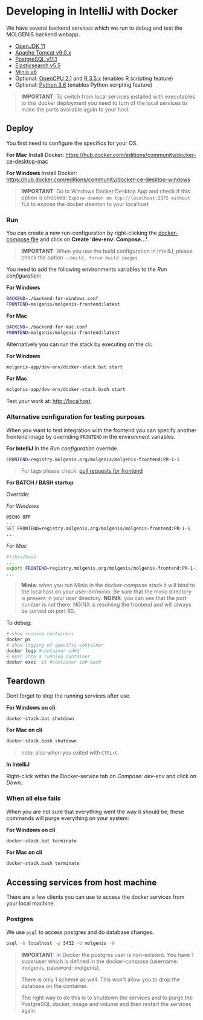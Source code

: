 # Developing in IntelliJ with Docker
We have several backend services which we run to debug and test the MOLGENIS backend webapp.
* [OpenJDK 11](https://adoptopenjdk.net/)
* [Apache Tomcat v9.0.x](http://tomcat.apache.org/) 
* [PostgreSQL v11.1](https://www.postgresql.org/)
* [Elasticsearch v5.5](https://www.elastic.co/)	
* [Minio v6](https://minio.io/)	
* Optional: [OpenCPU 2.1](https://www.opencpu.org) and [R 3.5.x](https://www.r-project.org/) (enables R scripting feature)	
* Optional: [Python 3.6](https://www.python.org) (enables Python scripting feature)

> **IMPORTANT**: To switch from local services installed with executables to this docker deployment you need to turn of the local services to make the ports available again to your host.

## Deploy
You first need to configure the specifics for your OS.

**For Mac**
Install Docker: https://hub.docker.com/editions/community/docker-ce-desktop-mac

**For Windows**
Install Docker: https://hub.docker.com/editions/community/docker-ce-desktop-windows

> **IMPORTANT**: Go to Windows Docker Desktop App and check if this option is checked: `Expose daemon on tcp://localhost:2375 without TLS` to expose the docker deamon to your localhost 

### Run
You can create a new run-configuration by right-clicking the [docker-compose file](https://github.com/molgenis/molgenis/blob/master/molgenis-app/development/docker-compose.yml) and click on **Create 'dev-env: Compose...'**.

> **IMPORTANT**: When you use the build configuration in IntelliJ, please check the option `--build, force build images`.

You need to add the following environments variables to the *Run configuration*:

**For Windows**
```bash
BACKEND=./backend-for-windows.conf
FRONTEND=molgenis/molgenis-frontend:latest
```

**For Mac**
```bash
BACKEND=./backend-for-mac.conf
FRONTEND=molgenis/molgenis-frontend:latest
```

Alternatively you can run the stack by executing on the cli:

**For Windows**

```bash
molgenis-app/dev-env/docker-stack.bat start
``` 

**For Mac**

```bash
molgenis-app/dev-env/docker-stack.bash start
``` 

Test your work at: <http://localhost>.

### Alternative configuration for testing purposes
When you want to test integration with the frontend you can specify another frontend image by overriding `FRONTEND` in the environment variables.
 
**For IntelliJ** 
In the *Run configuration* override.

```bash
FRONTEND=registry.molgenis.org/molgenis/molgenis-frontend:PR-1-1
```

> For tags please check: [pull requests for frontend](https://registry.molgenis.org/#browse/browse:docker:v2/molgenis/molgenis-frontend/tags)

**For BATCH / BASH startup**

Override:

*For Windows*
```bash
@ECHO OFF
...
SET FRONTEND=registry.molgenis.org/molgenis/molgenis-frontend:PR-1-1
...
```

*For Mac*
```bash
#!/bin/bash
...
export FRONTEND=registry.molgenis.org/molgenis/molgenis-frontend:PR-1-1
...
```
> **Minio**: when you run Minio in the docker-compose stack it will bind to the localhost on your user-dir/minio. Be sure that the minio directory is present in your user directory.
> **NGINX**: you can see that the port number is not there. NGINX is resolving the frontend and will always be served on port 80. 

To debug:

```bash
# show running containers
docker ps
# show logging of specific container
docker logs #container id#1`
# exec into a running container
docker exec -it #container id# bash
```

## Teardown
Dont forget to stop the running services after use.

**For Windows on cli**
```bash
docker-stack.bat shutdown
```

**For Mac on cli**
```bash
docker-stack.bash shutdown
```

>note: also when you exited with `CTRL+C`.

**In IntelliJ**

Right-click within the Docker-service tab on *Compose: dev-env* and click on *Down*.

### When all else fails
When you are not sure that everything went the way it should be, these commands will purge everything on your system:

**For Windows on cli**
```bash
docker-stack.bat terminate
```

**For Mac on cli**
```bash
docker-stack.bash terminate
```

## Accessing services from host machine
There are a few clients you can use to access the docker services from your local machine.

### Postgres
We use `psql` to access postgres and do database changes.

```bash
psql -h localhost -p 5432 -U molgenis -W
```

> **IMPORTANT:** In Docker the postgres user is non-existent. You have 1 superuser which is defined in the docker-compose (username: molgenis, password: molgenis).
>  
> There is only 1 scheme as well. This won't allow you to drop the database on the container. 
>
> The right way to do this is to shutdown the services and to purge the PostgreSQL docker, image and volume and then restart the services again. 
